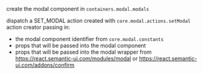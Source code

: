 create the modal component in `containers.modal.modals`

dispatch a SET_MODAL action created with `core.modal.actions.setModal` action creator passing in:
 - the modal component identifier from `core.modal.constants`
 - props that will be passed into the modal component
 - props that will be passed into the modal wrapper from https://react.semantic-ui.com/modules/modal or https://react.semantic-ui.com/addons/confirm
